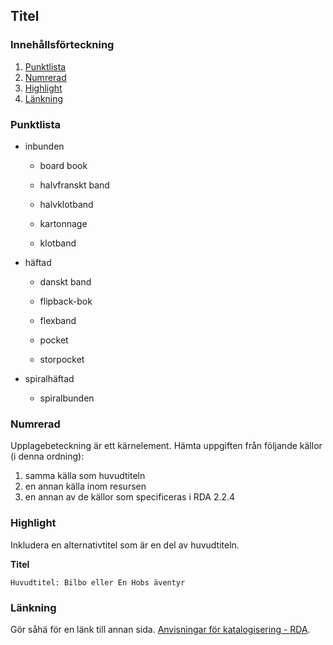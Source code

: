 ## Titel

### Innehållsförteckning
1. [Punktlista](#punktlista)
2. [Numrerad](#numrerad)
3. [Highlight](#highlight)
4. [Länkning](#länkning)

### Punktlista

* inbunden
  
  * board book
  
  * halvfranskt band
  
  * halvklotband
  
  * kartonnage
  
  * klotband

* häftad
  
  * danskt band
  
  * flipback-bok
  
  * flexband
  
  * pocket
  
  * storpocket

* spiralhäftad
  
  * spiralbunden

### Numrerad

Upplagebeteckning är ett kärnelement. Hämta uppgiften från följande källor (i denna ordning): 
1. samma källa som huvudtiteln
2. en annan källa inom resursen
3. en annan av de källor som specificeras i RDA 2.2.4

### Highlight

Inkludera en alternativtitel som är en del av huvudtiteln.

**Titel**

`Huvudtitel: Bilbo eller En Hobs äventyr`

### Länkning 

Gör såhä för en länk till annan sida. [Anvisningar för katalogisering - RDA](http://www.kb.se/rdakatalogisering/ "Anvisningar för katalogisering - RDA").
